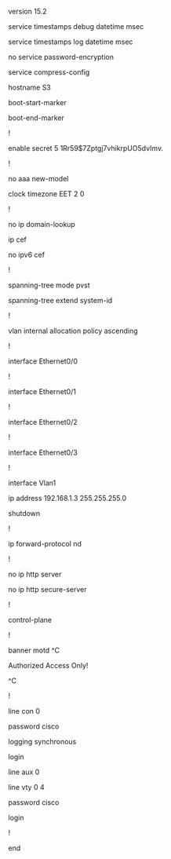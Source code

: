 version 15.2

service timestamps debug datetime msec

service timestamps log datetime msec

no service password-encryption

service compress-config

hostname S3

boot-start-marker

boot-end-marker

!

enable secret 5 $1$Rr59$7Zptgj7vhikrpUO5dvImv.

!

no aaa new-model

clock timezone EET 2 0

!

no ip domain-lookup

ip cef

no ipv6 cef

!

spanning-tree mode pvst

spanning-tree extend system-id

!

vlan internal allocation policy ascending

!

interface Ethernet0/0

!

interface Ethernet0/1

!

interface Ethernet0/2

!

interface Ethernet0/3

!

interface Vlan1

 ip address 192.168.1.3 255.255.255.0
 
 shutdown
 
!

ip forward-protocol nd

!

no ip http server

no ip http secure-server

!

control-plane

!

banner motd ^C

Authorized Access Only!

^C

!

line con 0

 password cisco
 
 logging synchronous
 
 login
 
line aux 0

line vty 0 4

 password cisco
 
 login
 
!

end
